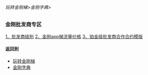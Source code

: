 ###### 玩转金刚梯>金刚字典>
### 金刚批发商专区
[1、批发商级别]()
[2、金刚app梯流量价格]()
[3、铂金级批发商合作合约模版]()
#### 返回到
- [玩转金刚梯](https://github.com/a2zitpro/web/blob/master/LadderFree/A.md)
- [金刚字典](https://github.com/a2zitpro/web/blob/master/LadderFree/kkDictionary/KKDictionary.md)



